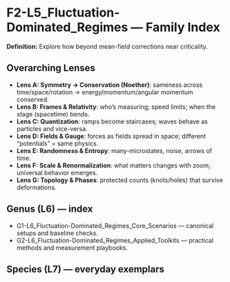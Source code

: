 # F2-L5_Fluctuation-Dominated_Regimes — Family Index
**Definition:** Explore how beyond mean-field corrections near criticality.

## Overarching Lenses

- **Lens A: Symmetry -> Conservation (Noether)**: sameness across time/space/rotation → energy/momentum/angular momentum conserved.
- **Lens B: Frames & Relativity**: who’s measuring; speed limits; when the stage (spacetime) bends.
- **Lens C: Quantization**: ramps become staircases; waves behave as particles and vice-versa.
- **Lens D: Fields & Gauge**: forces as fields spread in space; different “potentials” = same physics.
- **Lens E: Randomness & Entropy**: many-microstates, noise, arrows of time.
- **Lens F: Scale & Renormalization**: what matters changes with zoom; universal behavior emerges.
- **Lens G: Topology & Phases**: protected counts (knots/holes) that survive deformations.

## Genus (L6) — index
- G1-L6_Fluctuation-Dominated_Regimes_Core_Scenarios — canonical setups and baseline checks.
- G2-L6_Fluctuation-Dominated_Regimes_Applied_Toolkits — practical methods and measurement playbooks.

## Species (L7) — everyday exemplars

